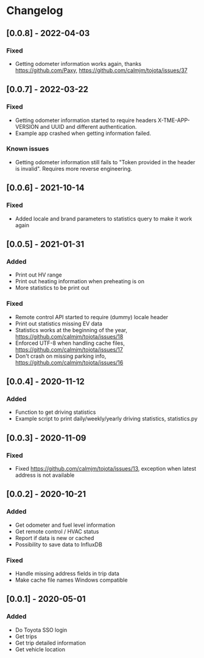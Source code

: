 # Changelog

## [0.0.8] - 2022-04-03

### Fixed

- Getting odometer information works again, thanks https://github.com/Paxy, https://github.com/calmjm/tojota/issues/37

## [0.0.7] - 2022-03-22

### Fixed

- Getting odometer information started to require headers X-TME-APP-VERSION and UUID and different authentication.
- Example app crashed when getting information failed.

### Known issues

- Getting odometer information still fails to "Token provided in the header is invalid". Requires more reverse engineering.

## [0.0.6] - 2021-10-14

### Fixed

- Added locale and brand parameters to statistics query to make it work again

## [0.0.5] - 2021-01-31

### Added

- Print out HV range
- Print out heating information when preheating is on
- More statistics to be print out

### Fixed

- Remote control API started to require (dummy) locale header
- Print out statistics missing EV data
- Statistics works at the beginning of the year, https://github.com/calmjm/tojota/issues/18
- Enforced UTF-8 when handling cache files, https://github.com/calmjm/tojota/issues/17
- Don't crash on missing parking info, https://github.com/calmjm/tojota/issues/16

## [0.0.4] - 2020-11-12

### Added

- Function to get driving statistics
- Example script to print daily/weekly/yearly driving statistics, statistics.py

## [0.0.3] - 2020-11-09

### Fixed

- Fixed https://github.com/calmjm/tojota/issues/13, exception when latest address is not available

## [0.0.2] - 2020-10-21

### Added

- Get odometer and fuel level information
- Get remote control / HVAC status
- Report if data is new or cached
- Possibility to save data to InfluxDB

### Fixed

- Handle missing address fields in trip data
- Make cache file names Windows compatible

## [0.0.1] - 2020-05-01

### Added

- Do Toyota SSO login
- Get trips
- Get trip detailed information
- Get vehicle location
